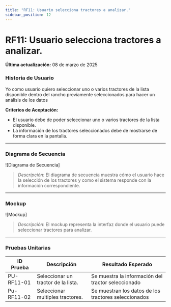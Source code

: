 ```yaml
---
title: "RF11: Usuario selecciona tractores a analizar."  
sidebar_position: 12
---
```


# RF11: Usuario selecciona tractores a analizar.

**Última actualización:** 08 de marzo de 2025

### Historia de Usuario

Yo como usuario quiero seleccionar uno o varios tractores de la lista disponible dentro del rancho previamente seleccionados para hacer un análisis de los datos

  **Criterios de Aceptación:**
  - El usuario debe de poder seleccionar uno o varios tractores de la lista disponible.
  - La información de los tractores seleccionados debe de mostrarse de forma clara en la pantalla.

---

### Diagrama de Secuencia

![Diagrama de Secuencia] 

> *Descripción*: El diagrama de secuencia muestra cómo el usuario hace la selección de los tractores y como el sistema responde con la información correspondiente.

---

### Mockup

![Mockup]

> *Descripción*: El mockup representa la interfaz donde el usuario puede seleccionar tractores para analizar.

---

### Pruebas Unitarias 
| ID Prueba | Descripción | Resultado Esperado |
|-----------|-------------|--------------------|
|PU-RF11-01|Seleccionar un tractor de la lista.|Se muestra la información del tractor seleccionado|
|Pu-RF11-02|Seleccionar multiples tractores.|Se muestran los datos de los tractores seleccionados|
